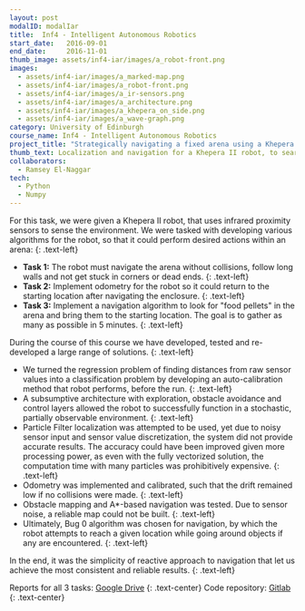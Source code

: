 ```yaml
---
layout: post
modalID: modalIar
title:  Inf4 - Intelligent Autonomous Robotics
start_date:   2016-09-01
end_date:     2016-11-01
thumb_image: assets/inf4-iar/images/a_robot-front.png
images:
  - assets/inf4-iar/images/a_marked-map.png
  - assets/inf4-iar/images/a_robot-front.png
  - assets/inf4-iar/images/a_ir-sensors.png
  - assets/inf4-iar/images/a_architecture.png
  - assets/inf4-iar/images/a_khepera_on_side.png
  - assets/inf4-iar/images/a_wave-graph.png
category: University of Edinburgh
course_name: Inf4 - Intelligent Autonomous Robotics
project_title: "Strategically navigating a fixed arena using a Khepera II robot"
thumb_text: Localization and navigation for a Khepera II robot, to search an obstacle course for "food" and home return
collaborators:
  - Ramsey El-Naggar
tech:
  - Python
  - Numpy
---
```

For this task, we were given a Khepera II robot, that uses infrared proximity sensors to sense the environment. We were tasked with developing various algorithms for the robot, so that it could perform desired actions within an arena:
{: .text-left}
* **Task 1:** The robot must navigate the arena without collisions, follow long walls and not get stuck in corners or dead ends.
{: .text-left}
* **Task 2:** Implement odometry for the robot so it could return to the starting location after navigating the enclosure.
{: .text-left}
* **Task 3:** Implement a navigation algorithm to look for "food pellets" in the arena and bring them to the starting location. The goal is to gather as many as possible in 5 minutes.
{: .text-left}

During the course of this course we have developed, tested and re-developed a large range of solutions.
{: .text-left}
* We turned the regression problem of finding distances from raw sensor values into a classification problem by developing an auto-calibration method that robot performs, before the run.
{: .text-left}
* A subsumptive architecture with exploration, obstacle avoidance and control layers allowed the robot to successfully function in a stochastic, partially observable environment.
{: .text-left}
* Particle Filter localization was attempted to be used, yet due to noisy sensor input and sensor value discretization, the system did not provide accurate results. The accuracy could have been improved given more processing power, as even with the fully vectorized solution, the computation time with many particles was prohibitively expensive.
{: .text-left}
* Odometry was implemented and calibrated, such that the drift remained low if no collisions were made.
{: .text-left}
* Obstacle mapping and A*-based navigation was tested. Due to sensor noise, a reliable map could not be built.
{: .text-left}
* Ultimately, Bug 0 algorithm was chosen for navigation, by which the robot attempts to reach a given location while going around objects if any are encountered.
{: .text-left}

In the end, it was the simplicity of reactive approach to navigation that let us achieve the most consistent and reliable results.
{: .text-left}

Reports for all 3 tasks: [Google Drive](https://drive.google.com/open?id=1NFmrsW8NIIT-TGLA41VM5yh5Kz3KCo_u)
{: .text-center}
Code repository: [Gitlab](https://gitlab.com/iar/iar)
{: .text-center}

